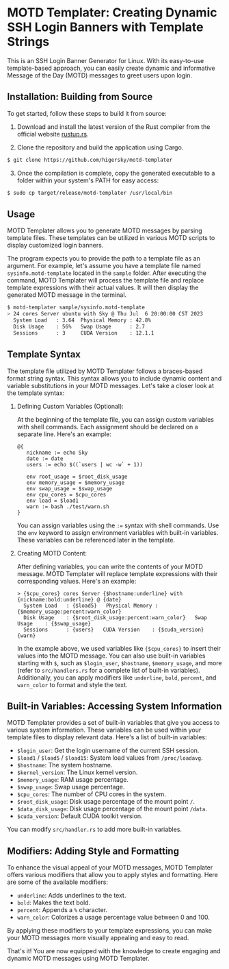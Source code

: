 # MOTD Templater: Creating Dynamic SSH Login Banners with Template Strings

This is an SSH Login Banner Generator for Linux. With its easy-to-use template-based approach, you can easily create dynamic and informative Message of the Day (MOTD) messages to greet users upon login.

## Installation: Building from Source

To get started, follow these steps to build it from source:

1. Download and install the latest version of the Rust compiler from the official website [rustup.rs](https://rustup.rs/). 
    
2. Clone the repository and build the application using Cargo.

```bash
$ git clone https://github.com/higersky/motd-templater
```

3. Once the compilation is complete, copy the generated executable to a folder within your system's PATH for easy access:

```bash
$ sudo cp target/release/motd-templater /usr/local/bin
```

## Usage

MOTD Templater allows you to generate MOTD messages by parsing template files. These templates can be utilized in various MOTD scripts to display customized login banners.

The program expects you to provide the path to a template file as an argument. For example, let's assume you have a template file named `sysinfo.motd-template` located in the `sample` folder. After executing the command, MOTD Templater will process the template file and replace template expressions with their actual values. It will then display the generated MOTD message in the terminal.

```bash
$ motd-templater sample/sysinfo.motd-template
> 24 cores Server ubuntu with Sky @ Thu Jul  6 20:00:00 CST 2023
  System Load   : 3.64  Physical Memory : 42.8%
  Disk Usage    : 56%   Swap Usage      : 2.7
  Sessions      : 3     CUDA Version    : 12.1.1
```

## Template Syntax

The template file utilized by MOTD Templater follows a braces-based format string syntax. This syntax allows you to include dynamic content and variable substitutions in your MOTD messages. Let's take a closer look at the template syntax:

1.  Defining Custom Variables (Optional):
    
    At the beginning of the template file, you can assign custom variables with shell commands. Each assignment should be declared on a separate line. Here's an example:
    
    ```text
    @{
       nickname := echo Sky
       date := date
       users := echo $((`users | wc -w` + 1))
    
       env root_usage = $root_disk_usage
       env memory_usage = $memory_usage
       env swap_usage = $swap_usage
       env cpu_cores = $cpu_cores
       env load = $load1
       warn := bash ./test/warn.sh
    }
    ```
    
    You can assign variables using the `:=` syntax with shell commands. Use the `env` keyword to assign environment variables with built-in variables. These variables can be referenced later in the template.
    
2.  Creating MOTD Content:
    
    After defining variables, you can write the contents of your MOTD message. MOTD Templater will replace template expressions with their corresponding values. Here's an example:
        
    ```text
    > {$cpu_cores} cores Server {$hostname:underline} with {nickname:bold:underline} @ {date}
      System Load   : {$load5}   Physical Memory : {$memory_usage:percent:warn_color}
      Disk Usage    : {$root_disk_usage:percent:warn_color}   Swap Usage    : {$swap_usage}
      Sessions      : {users}   CUDA Version    : {$cuda_version}
    {warn}
    ```
    
    In the example above, we used variables like `{$cpu_cores}` to insert their values into the MOTD message. You can also use built-in variables starting with `$`, such as `$login_user`, `$hostname`, `$memory_usage`, and more (refer to `src/handlers.rs` for a complete list of built-in variables). Additionally, you can apply modifiers like `underline`, `bold`, `percent`, and `warn_color` to format and style the text.
    

## Built-in Variables: Accessing System Information

MOTD Templater provides a set of built-in variables that give you access to various system information. These variables can be used within your template files to display relevant data. Here's a list of built-in variables:

*   `$login_user`: Get the login username of the current SSH session.
*   `$load1` / `$load5` / `$load15`: System load values from `/proc/loadavg`.
*   `$hostname`: The system hostname.
*   `$kernel_version`: The Linux kernel version.
*   `$memory_usage`: RAM usage percentage.
*   `$swap_usage`: Swap usage percentage.
*   `$cpu_cores`: The number of CPU cores in the system.
*   `$root_disk_usage`: Disk usage percentage of the mount point `/`.
*   `$data_disk_usage`: Disk usage percentage of the mount point `/data`.
*   `$cuda_version`: Default CUDA toolkit version.

You can modify `src/handler.rs` to add more built-in variables.

## Modifiers: Adding Style and Formatting

To enhance the visual appeal of your MOTD messages, MOTD Templater offers various modifiers that allow you to apply styles and formatting. Here are some of the available modifiers:

*   `underline`: Adds underlines to the text.
*   `bold`: Makes the text bold.
*   `percent`: Appends a `%` character.
*   `warn_color`: Colorizes a usage percentage value between 0 and 100.

By applying these modifiers to your template expressions, you can make your MOTD messages more visually appealing and easy to read.

That's it! You are now equipped with the knowledge to create engaging and dynamic MOTD messages using MOTD Templater. 
